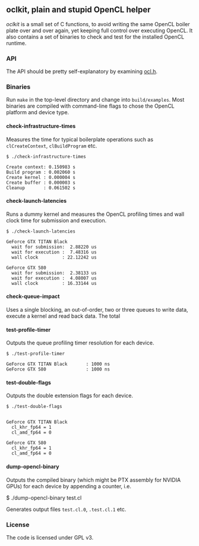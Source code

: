 ## oclkit, plain and stupid OpenCL helper

_oclkit_ is a small set of C functions, to avoid writing the same OpenCL boiler
plate over and over again, yet keeping full control over executing OpenCL. It
also contains a set of binaries to check and test for the installed OpenCL
runtime.


### API

The API should be pretty self-explanatory by examining [ocl.h](https://github.com/matze/oclkit/blob/master/src/ocl.h).

### Binaries

Run `make` in the top-level directory and change into `build/examples`. Most
binaries are compiled with command-line flags to chose the OpenCL platform and
device type.


#### check-infrastructure-times

Measures the time for typical boilerplate operations such as `clCreateContext`,
`clBuildProgram` etc.

    $ ./check-infrastructure-times

    Create context: 0.150983 s
    Build program : 0.002060 s
    Create kernel : 0.000004 s
    Create buffer : 0.000003 s
    Cleanup       : 0.061502 s


#### check-launch-latencies

Runs a dummy kernel and measures the OpenCL profiling times and wall clock time
for submission and execution.

    $ ./check-launch-latencies

    GeForce GTX TITAN Black
      wait for submission:  2.88220 us
      wait for execution :  7.48316 us
      wall clock         : 22.12242 us

    GeForce GTX 580
      wait for submission:  2.38133 us
      wait for execution :  4.08007 us
      wall clock         : 16.33144 us


#### check-queue-impact

Uses a single blocking, an out-of-order, two or three queues to write data,
execute a kernel and read back data. The total


#### test-profile-timer

Outputs the queue profiling timer resolution for each device.

    $ ./test-profile-timer

    GeForce GTX TITAN Black       : 1000 ns
    GeForce GTX 580               : 1000 ns


#### test-double-flags

Outputs the double extension flags for each device.

    $ ./test-double-flags


    GeForce GTX TITAN Black
      cl_khr_fp64 = 1
      cl_amd_fp64 = 0

    GeForce GTX 580
      cl_khr_fp64 = 1
      cl_amd_fp64 = 0


#### dump-opencl-binary

Outputs the compiled binary (which might be PTX assembly for NVIDIA GPUs) for
each device by appending a counter, i.e.

  $ ./dump-opencl-binary test.cl

Generates output files `test.cl.0`, `.test.cl.1` etc.


### License

The code is licensed under GPL v3.
